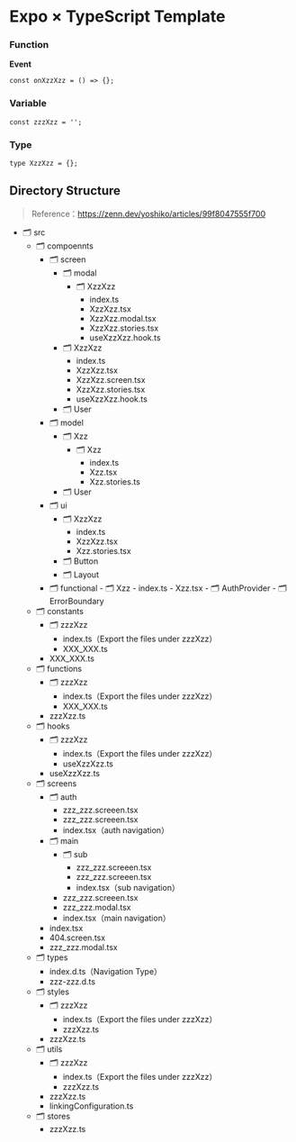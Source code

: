 # Expo × TypeScript Template

### Function

**Event**

`const onXzzXzz = () => {};`

### Variable

`const zzzXzz = '';`

### Type

`type XzzXzz = {};`

## Directory Structure

> Reference：https://zenn.dev/yoshiko/articles/99f8047555f700

- 🗂 src
  - 🗂 compoennts
    - 🗂 screen
      - 🗂 modal
        - 🗂 XzzXzz
          - index.ts
          - XzzXzz.tsx
          - XzzXzz.modal.tsx
          - XzzXzz.stories.tsx
          - useXzzXzz.hook.ts
      - 🗂 XzzXzz
        - index.ts
        - XzzXzz.tsx
        - XzzXzz.screen.tsx
        - XzzXzz.stories.tsx
        - useXzzXzz.hook.ts
      - 🗂 User
    - 🗂 model
      - 🗂 Xzz
        - 🗂 Xzz
          - index.ts
          - Xzz.tsx
          - Xzz.stories.ts
      - 🗂 User
    - 🗂 ui
      - 🗂 XzzXzz
        - index.ts
        - XzzXzz.tsx
        - Xzz.stories.tsx
      - 🗂 Button
      - 🗂 Layout
    - 🗂 functional - 🗂 Xzz - index.ts - Xzz.tsx - 🗂 AuthProvider - 🗂 ErrorBoundary
    <!-- - 🗂 graphql
    - 🗂 query
      - zzzXzz.query.gql（query のみ）
      - zzzXzz.mutation.gql（mutation のみ）
    - codegen.yml -->
  - 🗂 constants
    - 🗂 zzzXzz
      - index.ts（Export the files under zzzXzz）
      - XXX_XXX.ts
    - XXX_XXX.ts
  - 🗂 functions
    - 🗂 zzzXzz
      - index.ts（Export the files under zzzXzz）
      - XXX_XXX.ts
    - zzzXzz.ts
  - 🗂 hooks
    - 🗂 zzzXzz
      - index.ts（Export the files under zzzXzz）
      - useXzzXzz.ts
    - useXzzXzz.ts
  - 🗂 screens
    - 🗂 auth
      - zzz_zzz.screeen.tsx
      - zzz_zzz.screeen.tsx
      - index.tsx（auth navigation）
    - 🗂 main
      - 🗂 sub
        - zzz_zzz.screeen.tsx
        - zzz_zzz.screeen.tsx
        - index.tsx（sub navigation）
      - zzz_zzz.screeen.tsx
      - zzz_zzz.modal.tsx
      - index.tsx（main navigation）
    - index.tsx
    - 404.screen.tsx
    - zzz_zzz.modal.tsx
  - 🗂 types
    - index.d.ts（Navigation Type）
    - zzz-zzz.d.ts
  - 🗂 styles
    - 🗂 zzzXzz
      - index.ts（Export the files under zzzXzz）
      - zzzXzz.ts
    - zzzXzz.ts
  - 🗂 utils
    - 🗂 zzzXzz
      - index.ts（Export the files under zzzXzz）
      - zzzXzz.ts
    - zzzXzz.ts
    - linkingConfiguration.ts
  - 🗂 stores
    - zzzXzz.ts
